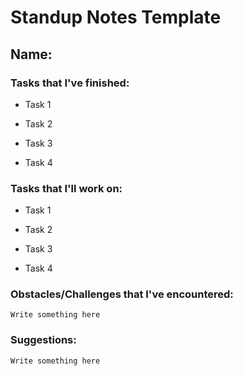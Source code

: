 # Standup Notes Template
## Name: 

### Tasks that I've **finished**:
- Task 1
  
- Task 2
- Task 3
- Task 4
  
### Tasks that I'll **work on**:
- Task 1
  
- Task 2
- Task 3
- Task 4
  
### Obstacles/Challenges that I've encountered:
    Write something here 


### Suggestions:
    Write something here
